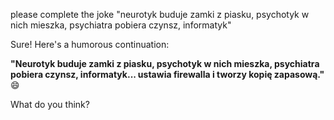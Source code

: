 please complete the joke "neurotyk buduje zamki z piasku, psychotyk w nich mieszka, psychiatra pobiera czynsz, informatyk"

Sure! Here's a humorous continuation:  

**"Neurotyk buduje zamki z piasku, psychotyk w nich mieszka, psychiatra pobiera czynsz, informatyk... ustawia firewalla i tworzy kopię zapasową."** 😄  

What do you think?
